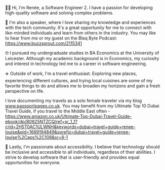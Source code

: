 👩‍💻 Hi, I'm  Renée, a Software Engineer 2. I have a passion for developing high-quality software and solving complex problems.

🎤 I'm also a speaker, where I love sharing my knowledge and experiences with the tech community. It's a great opportunity for me to connect with like-minded individuals and learn from others in the industry. You may like to hear from me or my guest on the Blaq Byte Podcast: https://www.buzzsprout.com/2115341 

🤓 I pursued my undergraduate studies in BA Economics at the University of Leicester. Although my academic background is in Economics, my curiosity and interest in technology led me to a career in software engineering.

✈️ Outside of work, I'm a travel enthusiast. Exploring new places, experiencing different cultures, and trying local cuisines are some of my favorite things to do and allows me to broaden my horizons and gain a fresh perspective on life. 

I love documenting my travels as a solo female traveler via my blog www.passportpages.co.uk. You may benefit from my Ultimate Top 10 Dubai Travel Guide, if you travel to the Middle East often - https://www.amazon.co.uk/Ultimate-Top-Dubai-Travel-Guide-ebook/dp/B0825NTZCQ/ref=sr_1_1?crid=2H5T0AC1ULWNH&keywords=dubai+travel+guide+renee-louise&qid=1689194849&sprefix=dubai+travel+guide+renee-louise%2Caps%2C108&sr=8-1

🤝 Lastly, I'm passionate about accessibility. I believe that technology should be inclusive and accessible to all individuals, regardless of their abilities. I strive to develop software that is user-friendly and provides equal opportunities for everyone.

